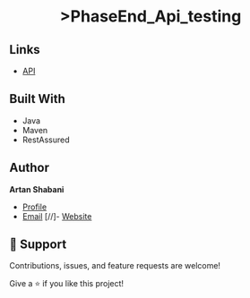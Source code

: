 <h1 align="center">>PhaseEnd_Api_testing</h1>

<p align="center"><A simple java code with Rest Assured for API testing></p>

## Links

- [API](<API Link> "https:gorest.co.in/public/v2/users")



## Built With

- Java
- Maven
- RestAssured

  
## Author

**Artan Shabani**

- [Profile](https://github.com/tanTarantino"Artan.sh")
- [Email](mailto:aartan.shabani@gmail.com?subject=Hi "Hi!")
[//]- [Website](https://kingtechnologies.in "Welcome")

## 🤝 Support

Contributions, issues, and feature requests are welcome!

Give a ⭐️ if you like this project!
